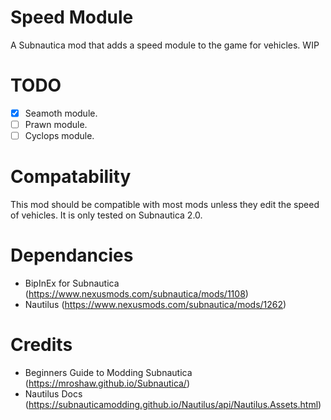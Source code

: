 # Speed Module
A Subnautica mod that adds a speed module to the game for vehicles. WIP

# TODO
- [x] Seamoth module.
- [ ] Prawn module.
- [ ] Cyclops module.

# Compatability
This mod should be compatible with most mods unless they edit the speed of vehicles.  It is only tested on Subnautica 2.0.

# Dependancies
 * BipInEx for Subnautica (https://www.nexusmods.com/subnautica/mods/1108)
 * Nautilus (https://www.nexusmods.com/subnautica/mods/1262)

# Credits
 * Beginners Guide to Modding Subnautica (https://mroshaw.github.io/Subnautica/)
 * Nautilus Docs (https://subnauticamodding.github.io/Nautilus/api/Nautilus.Assets.html)
